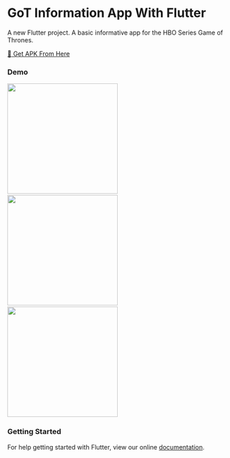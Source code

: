 # GoT Information App With Flutter

A new Flutter project. A basic informative app for the HBO Series Game of Thrones.

[:dragon_face: Get APK From Here](https://github.com/shindesharad71/GoT-Info-With-Flutter/blob/master/apk/GOT.apk)

### Demo

<p><img src="https://github.com/shindesharad71/GoT-Info-With-Flutter/blob/master/screens/screen1.png?raw=true" width="250">&nbsp;&nbsp;<img src="https://github.com/shindesharad71/GoT-Info-With-Flutter/blob/master/screens/screen2.png?raw=true" width="250">&nbsp;&nbsp;<img src="https://github.com/shindesharad71/GoT-Info-With-Flutter/blob/master/screens/screen3.png?raw=true" width="250"></p>


### Getting Started

For help getting started with Flutter, view our online
[documentation](https://flutter.io/).
